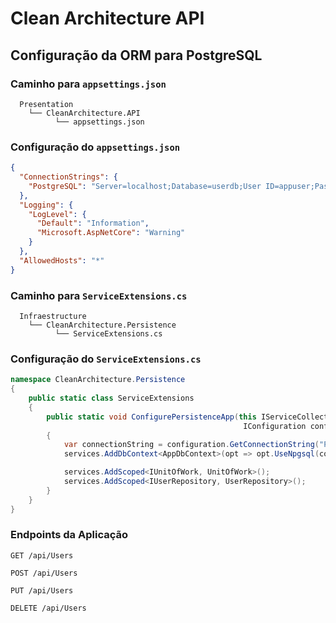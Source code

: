 # Clean Architecture API

## Configuração da ORM para PostgreSQL

### Caminho para `appsettings.json`

```shell
  Presentation
    └── CleanArchitecture.API
          └── appsettings.json
```

### Configuração do `appsettings.json`

```json
{
  "ConnectionStrings": {
    "PostgreSQL": "Server=localhost;Database=userdb;User ID=appuser;Password=12345;Port=5432;"
  },
  "Logging": {
    "LogLevel": {
      "Default": "Information",
      "Microsoft.AspNetCore": "Warning"
    }
  },
  "AllowedHosts": "*"
}
```
### Caminho para `ServiceExtensions.cs`

```shell
  Infraestructure
    └── CleanArchitecture.Persistence
          └── ServiceExtensions.cs
```

### Configuração do `ServiceExtensions.cs`

```csharp
namespace CleanArchitecture.Persistence
{
    public static class ServiceExtensions
    {
        public static void ConfigurePersistenceApp(this IServiceCollection services,
                                                    IConfiguration configuration)
        {
            var connectionString = configuration.GetConnectionString("PostgreSQL");
            services.AddDbContext<AppDbContext>(opt => opt.UseNpgsql(connectionString));

            services.AddScoped<IUnitOfWork, UnitOfWork>();
            services.AddScoped<IUserRepository, UserRepository>();
        }
    }
}
```

### Endpoints da Aplicação

```plaintext
GET /api/Users
```
```plaintext
POST /api/Users
```
```plaintext
PUT /api/Users
```
```plaintext
DELETE /api/Users
```
